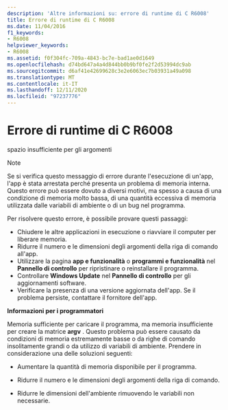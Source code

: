 ```yaml
---
description: 'Altre informazioni su: errore di runtime di C R6008'
title: Errore di runtime di C R6008
ms.date: 11/04/2016
f1_keywords:
- R6008
helpviewer_keywords:
- R6008
ms.assetid: f0f304fc-709a-4843-bc7e-bad1ae0d1649
ms.openlocfilehash: d74bd647a4a4d844bb0b9bf0fe2f2d53994dc9ab
ms.sourcegitcommit: d6af41e42699628c3e2e6063ec7b03931a49a098
ms.translationtype: MT
ms.contentlocale: it-IT
ms.lasthandoff: 12/11/2020
ms.locfileid: "97237776"
---
```

# <a name="c-runtime-error-r6008"></a>Errore di runtime di C R6008

spazio insufficiente per gli argomenti

> [!NOTE]
> Se si verifica questo messaggio di errore durante l'esecuzione di un'app, l'app è stata arrestata perché presenta un problema di memoria interna. Questo errore può essere dovuto a diversi motivi, ma spesso a causa di una condizione di memoria molto bassa, di una quantità eccessiva di memoria utilizzata dalle variabili di ambiente o di un bug nel programma.
>
> Per risolvere questo errore, è possibile provare questi passaggi:
>
> - Chiudere le altre applicazioni in esecuzione o riavviare il computer per liberare memoria.
> - Ridurre il numero e le dimensioni degli argomenti della riga di comando all'app.
> - Utilizzare la pagina **app e funzionalità** o **programmi e funzionalità** nel **Pannello di controllo** per ripristinare o reinstallare il programma.
> - Controllare **Windows Update** nel **Pannello di controllo** per gli aggiornamenti software.
> - Verificare la presenza di una versione aggiornata dell'app. Se il problema persiste, contattare il fornitore dell'app.

**Informazioni per i programmatori**

Memoria sufficiente per caricare il programma, ma memoria insufficiente per creare la matrice **argv** . Questo problema può essere causato da condizioni di memoria estremamente basse o da righe di comando insolitamente grandi o da utilizzo di variabili di ambiente. Prendere in considerazione una delle soluzioni seguenti:

- Aumentare la quantità di memoria disponibile per il programma.

- Ridurre il numero e le dimensioni degli argomenti della riga di comando.

- Ridurre le dimensioni dell'ambiente rimuovendo le variabili non necessarie.
